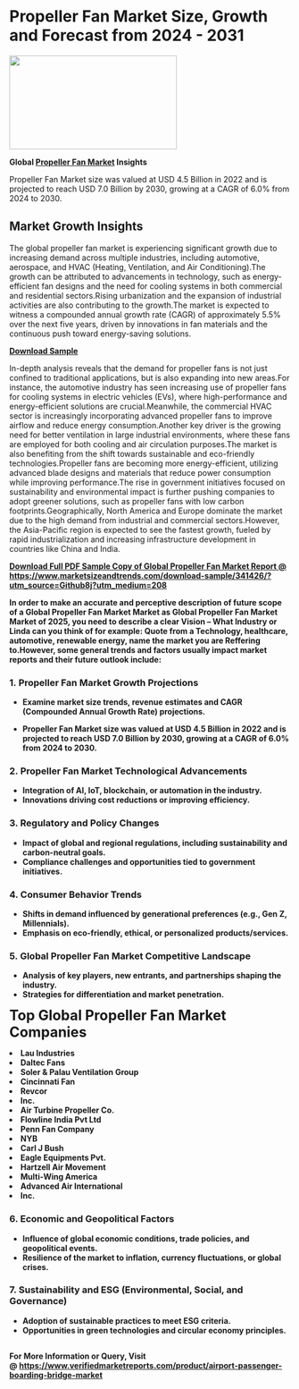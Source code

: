 <H1>Propeller Fan Market Size, Growth and Forecast from 2024 - 2031</H1><img class="aligncenter size-medium wp-image-584254" src="https://thirdeyenews.in/wp-content/uploads/2024/09/Global-Market-Research-300x168.jpeg" alt="" width="300" height="168" /><p><strong>Global&nbsp;<a href="https://www.marketsizeandtrends.com/download-sample/341426/?utm_source=Github8j?utm_medium=208">Propeller Fan Market</a> Insights</strong></p><p>Propeller Fan Market size was valued at USD 4.5 Billion in 2022 and is projected to reach USD 7.0 Billion by 2030, growing at a CAGR of 6.0% from 2024 to 2030.</p><p><h2>Market Growth Insights</h2> <p>The global propeller fan market is experiencing significant growth due to increasing demand across multiple industries, including automotive, aerospace, and HVAC (Heating, Ventilation, and Air Conditioning).The growth can be attributed to advancements in technology, such as energy-efficient fan designs and the need for cooling systems in both commercial and residential sectors.Rising urbanization and the expansion of industrial activities are also contributing to the growth.The market is expected to witness a compounded annual growth rate (CAGR) of approximately 5.5% over the next five years, driven by innovations in fan materials and the continuous push toward energy-saving solutions.</p> <p><strong><a href="#">Download Sample</a></strong></p> <p>In-depth analysis reveals that the demand for propeller fans is not just confined to traditional applications, but is also expanding into new areas.For instance, the automotive industry has seen increasing use of propeller fans for cooling systems in electric vehicles (EVs), where high-performance and energy-efficient solutions are crucial.Meanwhile, the commercial HVAC sector is increasingly incorporating advanced propeller fans to improve airflow and reduce energy consumption.Another key driver is the growing need for better ventilation in large industrial environments, where these fans are employed for both cooling and air circulation purposes.The market is also benefiting from the shift towards sustainable and eco-friendly technologies.Propeller fans are becoming more energy-efficient, utilizing advanced blade designs and materials that reduce power consumption while improving performance.The rise in government initiatives focused on sustainability and environmental impact is further pushing companies to adopt greener solutions, such as propeller fans with low carbon footprints.Geographically, North America and Europe dominate the market due to the high demand from industrial and commercial sectors.However, the Asia-Pacific region is expected to see the fastest growth, fueled by rapid industrialization and increasing infrastructure development in countries like China and India.</p> <p><strong><a href="#"></p><p><span class=""><strong>Download Full PDF Sample Copy of Global Propeller Fan Market Report</strong> @ <a href="https://www.marketsizeandtrends.com/download-sample/341426/?utm_source=Github8j?utm_medium=208" target="_blank">https://www.marketsizeandtrends.com/download-sample/341426/?utm_source=Github8j?utm_medium=208</a></span></p><p>In order to make an accurate and perceptive description of future scope of a Global&nbsp;Propeller Fan Market Market as Global&nbsp;Propeller Fan Market Market of 2025, you need to describe a clear Vision &ndash; What Industry or Linda can you think of for example: Quote from a Technology, healthcare, automotive, renewable energy, name the market you are Reffering to.However, some general trends and factors usually impact market reports and their future outlook include:</p><h3>1.&nbsp;<strong>Propeller Fan Market Growth Projections</strong></h3><ul><li>Examine market size trends, revenue estimates and CAGR (Compounded Annual Growth Rate) projections.</li><li><p>Propeller Fan Market size was valued at USD 4.5 Billion in 2022 and is projected to reach USD 7.0 Billion by 2030, growing at a CAGR of 6.0% from 2024 to 2030.</p></li></ul><h3>2.&nbsp;<strong>Propeller Fan Market Technological Advancements</strong></h3><ul><li>Integration of AI, IoT, blockchain, or automation in the industry.</li><li>Innovations driving cost reductions or improving efficiency.</li></ul><h3>3.&nbsp;<strong>Regulatory and Policy Changes</strong></h3><ul><li>Impact of global and regional regulations, including sustainability and carbon-neutral goals.</li><li>Compliance challenges and opportunities tied to government initiatives.</li></ul><h3>4.&nbsp;<strong>Consumer Behavior Trends</strong></h3><ul><li>Shifts in demand influenced by generational preferences (e.g., Gen Z, Millennials).</li><li>Emphasis on eco-friendly, ethical, or personalized products/services.</li></ul><h3>5.&nbsp;<strong>Global Propeller Fan Market Competitive Landscape</strong></h3><ul><li>Analysis of key players, new entrants, and partnerships shaping the industry.</li><li>Strategies for differentiation and market penetration.</li></ul><p data-pm-slice="1 1 []"><span style="color: inherit; font-family: inherit; font-size: 25px;">Top Global Propeller Fan Market Companies</span></p><div class="" data-test-id=""><p><li>Lau Industries</li><li> Daltec Fans</li><li> Soler & Palau Ventilation Group</li><li> Cincinnati Fan</li><li> Revcor</li><li> Inc.</li><li> Air Turbine Propeller Co.</li><li> Flowline India Pvt Ltd</li><li> Penn Fan Company</li><li> NYB</li><li> Carl J Bush</li><li> Eagle Equipments Pvt.</li><li> Hartzell Air Movement</li><li> Multi-Wing America</li><li> Advanced Air International</li><li> Inc.</li></p></div><h3>6.&nbsp;<strong>Economic and Geopolitical Factors</strong></h3><ul><li>Influence of global economic conditions, trade policies, and geopolitical events.</li><li>Resilience of the market to inflation, currency fluctuations, or global crises.</li></ul><h3>7.&nbsp;<strong>Sustainability and ESG (Environmental, Social, and Governance)</strong></h3><ul><li>Adoption of sustainable practices to meet ESG criteria.</li><li>Opportunities in green technologies and circular economy principles.</li></ul><h2><strong style="font-size: 14px;">For More Information or Query, Visit @&nbsp;</strong><a style="background-color: #ffffff; font-size: 14px;" href="https://www.marketsizeandtrends.com/report/propeller-fan-market/" target="_blank">https://www.verifiedmarketreports.com/product/airport-passenger-boarding-bridge-market</a></h2>